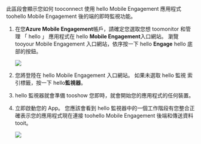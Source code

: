 此區段會顯示您如何 tooconnect 使用 hello Mobile Engagement 應用程式 toohello Mobile Engagement 後的端的即時監視功能。 

1. 在您**Azure Mobile Engagement**帳戶，請確定您選取您想 toomonitor 和管理 「 hello 」 應用程式在 hello **Mobile Engagement**入口網站。 瀏覽 tooyour Mobile Engagement 入口網站，依序按一下 hello **Engage** hello 底部的按鈕。 
   
     ![](./media/mobile-engagement-connect-app-with-monitor/engage-button.png)
2. 您將登陸在 hello Mobile Engagement 入口網站。 如果未選取 hello 監視 索引標籤，按一下 hello**監視器**。
3. hello 監視器就會準備 tooshow 您即時，就會開始您的應用程式的任何裝置。
4. 立即啟動您的 App。 您應該會看到 hello 監視器中的一個工作階段有您整合正確表示您的應用程式現在連接 toohello Mobile Engagement 後端和傳送資料 tooit。  
   
     ![](./media/mobile-engagement-connect-app-with-monitor/monitor.png)

